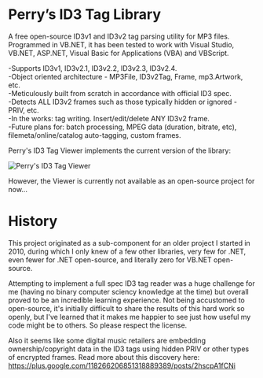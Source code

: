 Perry’s ID3 Tag Library
=======================

A free open-source ID3v1 and ID3v2 tag parsing utility for MP3 files. Programmed in VB.NET, it has been tested to work with Visual Studio, VB.NET, ASP.NET, Visual Basic for Applications (VBA) and VBScript.

-Supports ID3v1, ID3v2.1, ID3v2.2, ID3v2.3, ID3v2.4.  
-Object oriented architecture - MP3File, ID3v2Tag, Frame, mp3.Artwork, etc.  
-Meticulously built from scratch in accordance with official ID3 spec.  
-Detects ALL ID3v2 frames such as those typically hidden or ignored - PRIV, etc.  
-In the works: tag writing. Insert/edit/delete ANY ID3v2 frame.  
-Future plans for: batch processing, MPEG data (duration, bitrate, etc), filemeta/online/catalog auto-tagging, custom frames.  

Perry's ID3 Tag Viewer implements the current version of the library:

![Perry's ID3 Tag Viewer](http://glassocean.net/media/id3-tag-viewer-1.jpg)

However, the Viewer is currently not available as an open-source project for now...

History
=======

This project originated as a sub-component for an older project I started in 2010, during which I only knew of a few other libraries, very few for .NET, even fewer for .NET open-source, and literally zero for VB.NET open-source.

Attempting to implement a full spec ID3 tag reader was a huge challenge for me (having no binary computer sciency knowledge at the time) but overall proved to be an incredible learning experience. Not being accustomed to open-source, it's initially difficult to share the results of this hard work so openly, but I've learned that it makes me happier to see just how useful my code might be to others. So please respect the license.

Also it seems like some digital music retailers are embedding ownership/copyright data in the ID3 tags using hidden PRIV or other types of encrypted frames. Read more about this discovery here: https://plus.google.com/118266206851318889389/posts/2hscpA1fCNi
